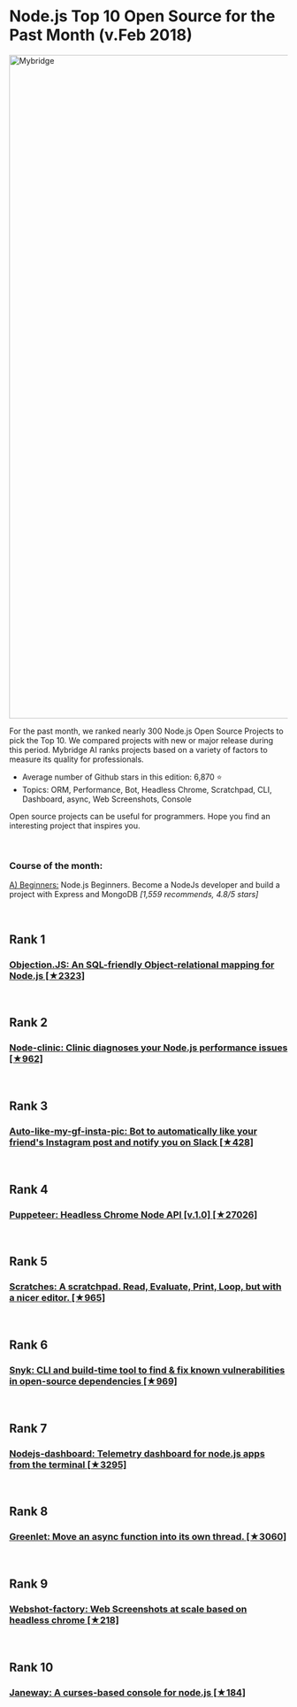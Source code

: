             
# Node.js Top 10 Open Source for the Past Month (v.Feb 2018)

<img src="feb-node-open-source.png" width="1200" alt="Mybridge"></a>

For the past month, we ranked nearly 300 Node.js Open Source Projects to pick the Top 10. 
We compared projects with new or major release during this period. Mybridge AI ranks projects based on a variety of factors to measure its quality for professionals.

* Average number of Github stars in this edition: 6,870 ⭐️
* Topics: ORM, Performance, Bot, Headless Chrome, Scratchpad, CLI, Dashboard, async, Web Screenshots, Console

Open source projects can be useful for programmers. Hope you find an interesting project that inspires you.

<br>

### Course of the month:

[A) Beginners:](http://bit.ly/2C5FkSy) Node.js Beginners. Become a NodeJs developer and build a project with Express and MongoDB _[1,559 recommends, 4.8/5 stars]_

<br>

## Rank 1
### [Objection.JS: An SQL-friendly Object-relational mapping for Node.js [★2323]](https://github.com/Vincit/objection.js?utm_source=mybridge&utm_medium=blog&utm_campaign=read_more)


<br>

## Rank 2
### [Node-clinic: Clinic diagnoses your Node.js performance issues [★962]](https://github.com/nearform/node-clinic?utm_source=mybridge&utm_medium=blog&utm_campaign=read_more)


<br>

## Rank 3
### [Auto-like-my-gf-insta-pic: Bot to automatically like your friend's Instagram post and notify you on Slack [★428]](https://github.com/gulzar1996/auto-like-my-gf-insta-pic?utm_source=mybridge&utm_medium=blog&utm_campaign=read_more)


<br>

## Rank 4
### [Puppeteer: Headless Chrome Node API [v.1.0] [★27026]](https://github.com/GoogleChrome/puppeteer?utm_source=mybridge&utm_medium=blog&utm_campaign=read_more)


<br>

## Rank 5
### [Scratches: A scratchpad. Read, Evaluate, Print, Loop, but with a nicer editor. [★965]](https://github.com/0x00A/scratches?utm_source=mybridge&utm_medium=blog&utm_campaign=read_more)


<br>

## Rank 6
### [Snyk: CLI and build-time tool to find & fix known vulnerabilities in open-source dependencies [★969]](https://github.com/snyk/snyk?utm_source=mybridge&utm_medium=blog&utm_campaign=read_more)


<br>

## Rank 7
### [Nodejs-dashboard: Telemetry dashboard for node.js apps from the terminal [★3295]](https://github.com/FormidableLabs/nodejs-dashboard?utm_source=mybridge&utm_medium=blog&utm_campaign=read_more)


<br>

## Rank 8
### [Greenlet: Move an async function into its own thread. [★3060]](https://github.com/developit/greenlet?utm_source=mybridge&utm_medium=blog&utm_campaign=read_more)


<br>

## Rank 9
### [Webshot-factory: Web Screenshots at scale based on headless chrome [★218]](https://github.com/ashubham/webshot-factory?utm_source=mybridge&utm_medium=blog&utm_campaign=read_more)


<br>

## Rank 10
### [Janeway: A curses-based console for node.js [★184]](https://github.com/skerit/janeway?utm_source=mybridge&utm_medium=blog&utm_campaign=read_more)
